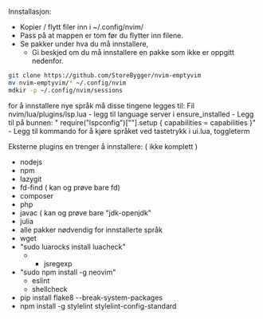 Innstallasjon:
  - Kopier / flytt filer inn i ~/.config/nvim/
  - Pass på at mappen er tom før du flytter inn filene.
  - Se pakker under hva du må innstallere, 
    - Gi beskjed om du må innstallere en pakke som ikke er oppgitt nedenfor. 

``` bash
git clone https://github.com/StoreBygger/nvim-emptyvim
mv nvim-emptyvim/* ~/.config/nvim
mdkir -p ~/.config/nvim/sessions
```
for å innstallere nye språk må disse tingene legges til:
  Fil nvim/lua/plugins/lsp.lua
    - legg til language server i ensure_installed
    - Legg til på bunnen: 
    " require("lspconfig")["<languageserver>"].setup {
        capabilities = capabilities
      }"
    - Legg til kommando for å kjøre språket ved tastetrykk <F5> i ui.lua, toggleterm

Eksterne plugins en trenger å innstallere: ( ikke komplett )
  - nodejs
  - npm
  - lazygit
  - fd-find ( kan og prøve bare fd)
  - composer
  - php
  - javac ( kan og prøve bare "jdk-openjdk"
  - julia
  - alle pakker nødvendig for innstallerte språk
  - wget
  - "sudo luarocks install luacheck"
    - + jsregexp
  - "sudo npm install -g neovim"
    - eslint
    - shellcheck
  - pip install flake8 --break-system-packages
  - npm install -g stylelint stylelint-config-standard

